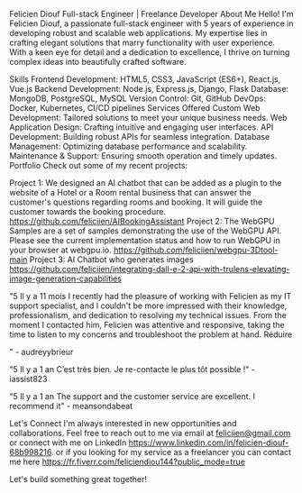 Felicien Diouf
Full-stack Engineer | Freelance Developer
About Me
Hello! I'm Felicien Diouf, a passionate full-stack engineer with 5 years of experience in developing robust and scalable web applications. My expertise lies in crafting elegant solutions that marry functionality with user experience. With a keen eye for detail and a dedication to excellence, I thrive on turning complex ideas into beautifully crafted software.

Skills
Frontend Development: HTML5, CSS3, JavaScript (ES6+), React.js, Vue.js
Backend Development: Node.js, Express.js, Django, Flask
Database: MongoDB, PostgreSQL, MySQL
Version Control: Git, GitHub
DevOps: Docker, Kubernetes, CI/CD pipelines
Services Offered
Custom Web Development: Tailored solutions to meet your unique business needs.
Web Application Design: Crafting intuitive and engaging user interfaces.
API Development: Building robust APIs for seamless integration.
Database Management: Optimizing database performance and scalability.
Maintenance & Support: Ensuring smooth operation and timely updates.
Portfolio
Check out some of my recent projects:

Project 1: We designed an AI chatbot that can be added as a plugin to the website of a Hotel or a Room rental business that can answer the customer's questions regarding rooms and booking. It will guide the customer towards the booking procedure.
https://github.com/feliciien/AIBookingAssistant
Project 2: The WebGPU Samples are a set of samples demonstrating the use of the WebGPU API. Please see the current implementation status and how to run WebGPU in your browser at webgpu.io.
https://github.com/feliciien/webgpu-3Dtool-main
Project 3: AI Chatbot who generates images
https://github.com/feliciien/integrating-dall-e-2-api-with-trulens-elevating-image-generation-capabilities

"5
Il y a 11 mois
I recently had the pleasure of working with Felicien as my IT support specialist, and I couldn't be more impressed with their knowledge, professionalism, and dedication to resolving my technical issues. From the moment I contacted him, Felicien was attentive and responsive, taking the time to listen to my concerns and troubleshoot the problem at hand. Réduire

" - audreyybrieur

"5
Il y a 1 an
C’est très bien. Je re-contacte le plus tôt possible !" - iassist823

"5
Il y a 1 an
The support and the customer service are excellent. I recommend it" - meansondabeat


Let's Connect
I'm always interested in new opportunities and collaborations. Feel free to reach out to me via email at feliciien@gmail.com or connect with me on LinkedIn https://www.linkedin.com/in/felicien-diouf-68b998216.
or if you looking for my service as a freelancer you can contact me here https://fr.fiverr.com/feliciendiou144?public_mode=true

Let's build something great together!
